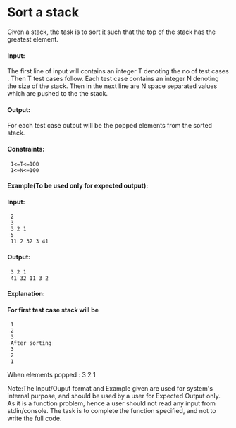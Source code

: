 # Sort a stack
Given a stack, the task is to sort it such that the top of the stack has the greatest element.

#### Input:
The first line of input will contains an integer T denoting the no of test cases . Then T test cases follow. Each test case contains     an integer N denoting the size of the stack. Then in the next line are N space separated values which are pushed to the the stack. 

#### Output:
For each test case output will be the popped elements from the sorted stack.

#### Constraints:
```
 1<=T<=100
 1<=N<=100
```
#### Example(To be used only for expected output):
#### Input:
```
 2
 3
 3 2 1
 5
 11 2 32 3 41
```
#### Output:
```
 3 2 1
 41 32 11 3 2
```
#### Explanation:
#### For first test case stack will be
```
 1
 2
 3
 After sorting 
 3
 2 
 1
```
When elements  popped : 3 2 1

Note:The Input/Ouput format and Example given are used for system's internal purpose, and should be used by a user for Expected Output only. As it is a function problem, hence a user should not read any input from stdin/console. The task is to complete the function specified, and not to write the full code.
